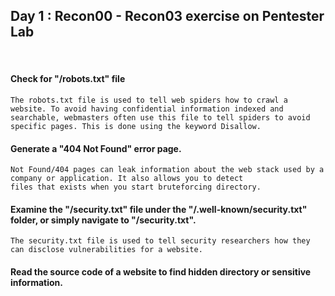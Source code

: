 <h2>Day 1 : Recon00 - Recon03 exercise on Pentester Lab </h2> 

</br>

#### Check for "/robots.txt" file 
```
The robots.txt file is used to tell web spiders how to crawl a website. To avoid having confidential information indexed and
searchable, webmasters often use this file to tell spiders to avoid specific pages. This is done using the keyword Disallow. 
```

#### Generate a "404 Not Found" error page.
```
Not Found/404 pages can leak information about the web stack used by a company or application. It also allows you to detect 
files that exists when you start bruteforcing directory.
```

#### Examine the "/security.txt" file under the "/.well-known/security.txt" folder, or simply navigate to "/security.txt". 
``` 
The security.txt file is used to tell security researchers how they can disclose vulnerabilities for a website.
```

#### Read the source code of a website to find hidden directory or sensitive information. 
